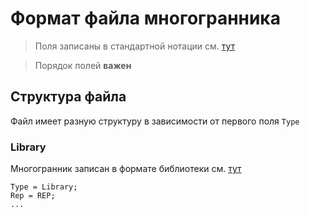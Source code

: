 # Формат файла многогранника

> Поля записаны в стандартной нотации см. [тут](LDG_folders_structure.md#формат-полей)

> Порядок полей **важен**

## Структура файла

Файл имеет разную структуру в зависимости от первого поля `Type`

### Library

Многогранник записан в формате библиотеки см. [тут](LibPolytopeFormat.md)

```
Type = Library;
Rep = REP;
...
```








